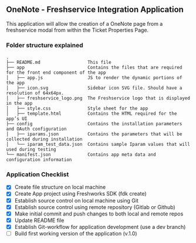 ## OneNote - Freshservice Integration Application

This application will allow the creation of a OneNote page from a freshservice modal from within the Ticket Properties Page.

### Folder structure explained

    .
    ├── README.md                  This file
    ├── app                        Contains the files that are required for the front end component of the app
    │   ├── app.js                 JS to render the dynamic portions of the app
    │   ├── icon.svg               Sidebar icon SVG file. Should have a resolution of 64x64px.
    │   ├── freshservice_logo.png  The Freshservice logo that is displayed in the app
    │   ├── style.css              Style sheet for the app
    │   ├── template.html          Contains the HTML required for the app’s UI
    ├── config                     Contains the installation parameters and OAuth configuration
    │   ├── iparams.json           Contains the parameters that will be collected during installation
    │   └── iparam_test_data.json  Contains sample Iparam values that will used during testing
    └── manifest.json              Contains app meta data and configuration information

### Application Checklist
- [x] Create file structure on local machine
- [x] Create App project using Freshworks SDK (fdk create)
- [x] Establish source control on local machine using Git
- [x] Establish source control using remote repository (Gitlab or Github)
- [x] Make initial commit and push changes to both local and remote repos
- [x] Update README file
- [x] Establish Git-workflow for application development (use a dev branch)
- [ ] Build first working version of the application (v.1.0)